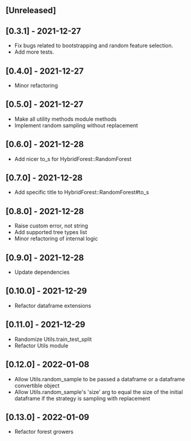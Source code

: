 ## [Unreleased]

## [0.3.1] - 2021-12-27

- Fix bugs related to bootstrapping and random feature selection.
- Add more tests.

## [0.4.0] - 2021-12-27

- Minor refactoring

## [0.5.0] - 2021-12-27

- Make all utility methods module methods
- Implement random sampling without replacement

## [0.6.0] - 2021-12-28

- Add nicer to_s for HybridForest::RandomForest

## [0.7.0] - 2021-12-28

- Add specific title to HybridForest::RandomForest#to_s

## [0.8.0] - 2021-12-28

- Raise custom error, not string
- Add supported tree types list
- Minor refactoring of internal logic

## [0.9.0] - 2021-12-28

- Update dependencies

## [0.10.0] - 2021-12-29

- Refactor dataframe extensions

## [0.11.0] - 2021-12-29

- Randomize Utils.train_test_split
- Refactor Utils module

## [0.12.0] - 2022-01-08

- Allow Utils.random_sample to be passed a dataframe or a dataframe convertible object
- Allow Utils.random_sample's 'size' arg to equal the size of the initial dataframe if the strategy is sampling with replacement

## [0.13.0] - 2022-01-09

- Refactor forest growers